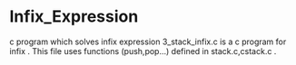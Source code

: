 # Infix_Expression
c program which solves infix expression
3_stack_infix.c is a c program for infix .
This file uses functions (push,pop...) defined in stack.c,cstack.c .

